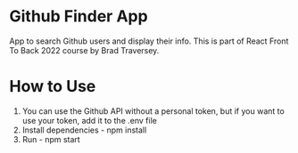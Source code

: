 # Github Finder App

App to search Github users and display their info. This is part of React Front To Back 2022 course by Brad Traversey.

# How to Use

1. You can use the Github API without a personal token, but if you want to use your token, add it to the .env file
2. Install dependencies - npm install
3. Run - npm start

